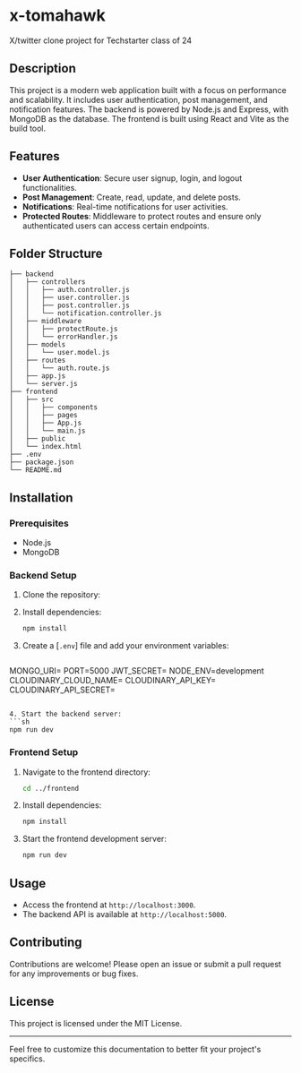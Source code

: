 # x-tomahawk
X/twitter clone project for Techstarter class of 24

## Description
This project is a modern web application built with a focus on performance and scalability. It includes user authentication, post management, and notification features. The backend is powered by Node.js and Express, with MongoDB as the database. The frontend is built using React and Vite as the build tool.

## Features
- **User Authentication**: Secure user signup, login, and logout functionalities.
- **Post Management**: Create, read, update, and delete posts.
- **Notifications**: Real-time notifications for user activities.
- **Protected Routes**: Middleware to protect routes and ensure only authenticated users can access certain endpoints.

## Folder Structure
```
├── backend
│   ├── controllers
│   │   ├── auth.controller.js
│   │   ├── user.controller.js
│   │   ├── post.controller.js
│   │   └── notification.controller.js
│   ├── middleware
│   │   ├── protectRoute.js
│   │   └── errorHandler.js
│   ├── models
│   │   └── user.model.js
│   ├── routes
│   │   └── auth.route.js
│   ├── app.js
│   └── server.js
├── frontend
│   ├── src
│   │   ├── components
│   │   ├── pages
│   │   ├── App.js
│   │   └── main.js
│   ├── public
│   └── index.html
├── .env
├── package.json
└── README.md
```

## Installation

### Prerequisites
- Node.js
- MongoDB

### Backend Setup
1. Clone the repository:


2. Install dependencies:
   ```sh
   npm install
   ```

3. Create a [`.env`] file and add your environment variables:
   ```env
  MONGO_URI=
PORT=5000
JWT_SECRET=
NODE_ENV=development
CLOUDINARY_CLOUD_NAME=
CLOUDINARY_API_KEY=
CLOUDINARY_API_SECRET=
   ```

4. Start the backend server:
   ```sh
   npm run dev
   ```

### Frontend Setup
1. Navigate to the frontend directory:
   ```sh
   cd ../frontend
   ```

2. Install dependencies:
   ```sh
   npm install
   ```

3. Start the frontend development server:
   ```sh
   npm run dev
   ```

## Usage
- Access the frontend at `http://localhost:3000`.
- The backend API is available at `http://localhost:5000`.

## Contributing
Contributions are welcome! Please open an issue or submit a pull request for any improvements or bug fixes.

## License
This project is licensed under the MIT License.

---

Feel free to customize this documentation to better fit your project's specifics.
